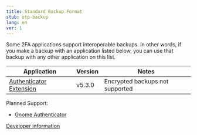 ```yaml
---
title: Standard Backup Format
stub: otp-backup
lang: en
ver: 1
---
```

Some 2FA applications support interoperable backups. In other words, if you make a backup with an application listed below, you can use that backup with any other application on this list.

| Application                                         | Version | Notes                           |
| --------------------------------------------------- | ------- | ------------------------------- |
| [Authenticator Extension](https://authenticator.cc) | v5.3.0  | Encrypted backups not supported | {: .table .table-striped} 

Planned Support:

- [Gnome Authenticator](https://gitlab.gnome.org/World/Authenticator)

[Developer information](otp-backup-developer)